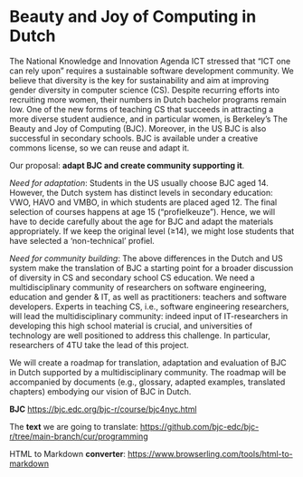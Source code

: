 # Beauty and Joy of Computing in Dutch

The National Knowledge and Innovation Agenda ICT stressed that “ICT one can rely upon” requires a sustainable software development community. We believe that diversity is the key for sustainability and aim at improving gender diversity in computer science (CS). Despite recurring efforts into recruiting more women, their numbers in Dutch bachelor programs remain low. One of the new forms of teaching CS that succeeds in attracting a more diverse student audience, and in particular women, is Berkeley’s The Beauty and Joy of Computing (BJC). Moreover, in the US BJC is also successful in secondary schools. BJC is available under a creative commons license, so we can reuse and adapt it.

Our proposal: **adapt BJC and create community supporting it**.

*Need for adaptation*: Students in the US usually choose BJC aged 14. However, the Dutch system has distinct levels in secondary education: VWO, HAVO and VMBO, in which students are placed aged 12. The final selection of courses happens at age 15 (“profielkeuze”). Hence, we will have to decide carefully about the age for BJC and adapt the materials appropriately. If we keep the original level (≥14), we might lose students that have selected a ‘non-technical’ profiel.

*Need for community building*: The above differences in the Dutch and US system make the translation of BJC a starting point for a broader discussion of diversity in CS and secondary school CS education. We need a multidisciplinary community of researchers on software engineering, education and gender & IT, as well as practitioners: teachers and software developers. Experts in teaching CS, i.e., software engineering researchers, will lead the multidisciplinary community: indeed input of IT-researchers in developing this high school material is crucial, and universities of technology are well positioned to address this challenge. In particular, researchers of 4TU take the lead of this project.

We will create a roadmap for translation, adaptation and evaluation of BJC in Dutch supported by a multidisciplinary community. The roadmap will be accompanied by documents (e.g., glossary, adapted examples, translated chapters) embodying our vision of BJC in Dutch.

**BJC** https://bjc.edc.org/bjc-r/course/bjc4nyc.html

The **text** we are going to translate: https://github.com/bjc-edc/bjc-r/tree/main-branch/cur/programming

HTML to Markdown **converter**: https://www.browserling.com/tools/html-to-markdown
